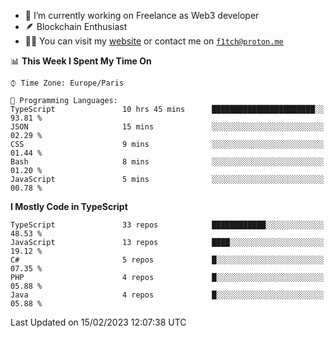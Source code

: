 - 🔭 I’m currently working on Freelance as Web3 developer
- 🪶 Blockchain Enthusiast
- 👨‍💻 You can visit my [website](https://f1tch.xyz) or contact me on [`f1tch@proton.me`](mailto:f1tch@proton.me)

<!--START_SECTION:waka-->
📊 **This Week I Spent My Time On** 

```text
⌚︎ Time Zone: Europe/Paris

💬 Programming Languages: 
TypeScript               10 hrs 45 mins      ███████████████████████░░   93.81 % 
JSON                     15 mins             ░░░░░░░░░░░░░░░░░░░░░░░░░   02.29 % 
CSS                      9 mins              ░░░░░░░░░░░░░░░░░░░░░░░░░   01.44 % 
Bash                     8 mins              ░░░░░░░░░░░░░░░░░░░░░░░░░   01.20 % 
JavaScript               5 mins              ░░░░░░░░░░░░░░░░░░░░░░░░░   00.78 % 

```

**I Mostly Code in TypeScript** 

```text
TypeScript               33 repos            ████████████░░░░░░░░░░░░░   48.53 % 
JavaScript               13 repos            ████░░░░░░░░░░░░░░░░░░░░░   19.12 % 
C#                       5 repos             █░░░░░░░░░░░░░░░░░░░░░░░░   07.35 % 
PHP                      4 repos             █░░░░░░░░░░░░░░░░░░░░░░░░   05.88 % 
Java                     4 repos             █░░░░░░░░░░░░░░░░░░░░░░░░   05.88 % 

```



 Last Updated on 15/02/2023 12:07:38 UTC
<!--END_SECTION:waka-->
